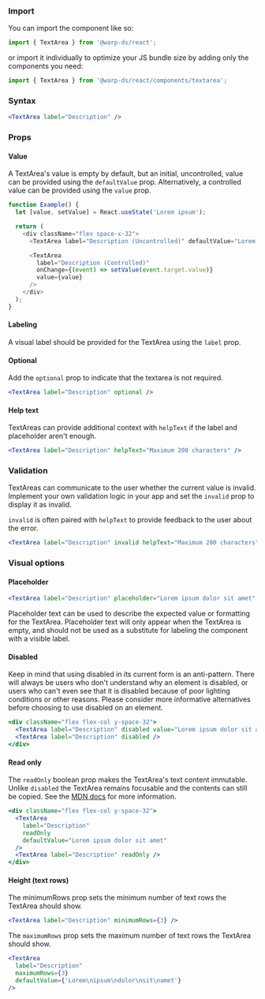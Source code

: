 ### Import

You can import the component like so:
```js
import { TextArea } from '@warp-ds/react';
```

or import it individually to optimize your JS bundle size by adding only the components you need:
```js
import { TextArea } from '@warp-ds/react/components/textarea';

```

### Syntax

```jsx
<TextArea label="Description" />
```

### Props

<api-table type=react component="TextArea" />

#### Value

A TextArea's value is empty by default, but an initial, uncontrolled, value can be provided using the `defaultValue` prop. Alternatively, a controlled value can be provided using the `value` prop.

```js
function Example() {
  let [value, setValue] = React.useState('Lorem ipsum');

  return (
    <div className="flex space-x-32">
      <TextArea label="Description (Uncontrolled)" defaultValue="Lorem ipsum" />

      <TextArea
        label="Description (Controlled)"
        onChange={(event) => setValue(event.target.value)}
        value={value}
      />
    </div>
  );
}
```

#### Labeling

A visual label should be provided for the TextArea using the `label` prop.

#### Optional

Add the `optional` prop to indicate that the textarea is not required.

```jsx
<TextArea label="Description" optional />
```

#### Help text

TextAreas can provide additional context with `helpText` if the label and placeholder aren't enough.

```jsx
<TextArea label="Description" helpText="Maximum 200 characters" />
```

### Validation

TextAreas can communicate to the user whether the current value is invalid.
Implement your own validation logic in your app and set the `invalid` prop to display it as invalid.

`invalid` is often paired with `helpText` to provide feedback to the user about the error.

```jsx
<TextArea label="Description" invalid helpText="Maximum 200 characters" />
```

### Visual options

#### Placeholder

```jsx
<TextArea label="Description" placeholder="Lorem ipsum dolor sit amet" />
```

Placeholder text can be used to describe the expected value or formatting for the TextArea. Placeholder text will only appear when the TextArea is empty, and should not be used as a substitute for labeling the component with a visible label.

#### Disabled

Keep in mind that using disabled in its current form is an anti-pattern. There will always be users who don't understand why an element is disabled, or users who can't even see that it is disabled because of poor lighting conditions or other reasons. Please consider more informative alternatives before choosing to use disabled on an element.

```jsx
<div className="flex flex-col y-space-32">
  <TextArea label="Description" disabled value="Lorem ipsum dolor sit amet" />
  <TextArea label="Description" disabled />
</div>
```

#### Read only

The `readOnly` boolean prop makes the TextArea's text content immutable. Unlike `disabled` the TextArea remains focusable and the contents can still be copied. See the [MDN docs](https://developer.mozilla.org/en-US/docs/Web/HTML/Attributes/readonly)
 for more information.

```jsx
<div className="flex flex-col y-space-32">
  <TextArea
    label="Description"
    readOnly
    defaultValue="Lorem ipsum dolor sit amet"
  />
  <TextArea label="Description" readOnly />
</div>
```

#### Height (text rows)

The minimumRows prop sets the minimum number of text rows the TextArea should show.

```jsx
<TextArea label="Description" minimumRows={3} />
```

The `maximumRows` prop sets the maximum number of text rows the TextArea should show.

```jsx
<TextArea
  label="Description"
  maximumRows={3}
  defaultValue={'Lorem\nipsum\ndolor\nsit\namet'}
/>
```